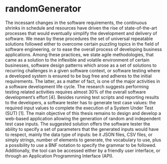 # randomGenerator
The incessant changes in the software requirements, the continuous shrinks in schedule and resources have driven the rise of state-of-the-art processes that would eventually 
simplify the development and delivery of software. We mean by these procedures the set of universal repeatable solutions followed either to overcome certain puzzling topics 
in the field of software engineering, or to ease the overall process of developing business applications. Among these practices, we state agile methodologies, that came as 
a solution to the inflexible and volatile environment of certain businesses, software design patterns which arose as a set of solutions to recurring challenges in a given 
software context, or software testing where a developed system is ensured to be bug free and adheres to the initial requirements. The latter, as a matter of fact, is one of 
the major activities in a software development life cycle. The research suggests performing testing related activities requires almost 30\% of the overall software development’s 
effort [4]. Besides running test scripts and reporting results to the developers, a software tester has to generate test case values: the required input values to complete the 
execution of a System Under Test (SUT) [1]. The main objective of this thesis remains to design and develop a web-based application allowing the generation of random and
independent test case inputs. The suggested solution offers the software tester the ability to specify a set of parameters that the generated inputs would have to respect, 
mainly the data type of inputs: be it JSON files, CSV files, or simply strings, number of elements to generate, the vocabulary to use, plus a possibility to use a BNF 
notation to specify the grammar to be followed. Additionally, the tool can be accessed either by a friendly user interface, or through an Application Programming Interface (API).
